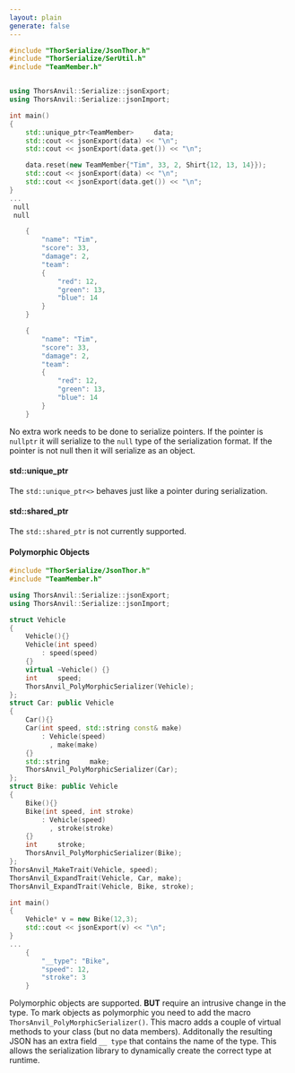 ```yaml
---
layout: plain
generate: false
---
```

````C++
#include "ThorSerialize/JsonThor.h"
#include "ThorSerialize/SerUtil.h"
#include "TeamMember.h"


using ThorsAnvil::Serialize::jsonExport;
using ThorsAnvil::Serialize::jsonImport;

int main()
{
    std::unique_ptr<TeamMember>     data;
    std::cout << jsonExport(data) << "\n";
    std::cout << jsonExport(data.get()) << "\n";

    data.reset(new TeamMember{"Tim", 33, 2, Shirt{12, 13, 14}});
    std::cout << jsonExport(data) << "\n";
    std::cout << jsonExport(data.get()) << "\n";
}
...
 null
 null

	{
		"name": "Tim",
		"score": 33,
		"damage": 2,
		"team":
		{
			"red": 12,
			"green": 13,
			"blue": 14
		}
	}

	{
		"name": "Tim",
		"score": 33,
		"damage": 2,
		"team":
		{
			"red": 12,
			"green": 13,
			"blue": 14
		}
	}
````
No extra work needs to be done to serialize pointers. If the pointer is `nullptr` it will serialize to the `null` type of the serialization format. If the pointer is not null then it will serialize as an object.

#### std::unique_ptr
The `std::unique_ptr<>` behaves just like a pointer during serialization.

#### std::shared_ptr
The `std::shared_ptr` is not currently supported.

#### Polymorphic Objects
````C++
#include "ThorSerialize/JsonThor.h"
#include "TeamMember.h"

using ThorsAnvil::Serialize::jsonExport;
using ThorsAnvil::Serialize::jsonImport;

struct Vehicle
{
    Vehicle(){}
    Vehicle(int speed)
        : speed(speed)
    {}
    virtual ~Vehicle() {}
    int     speed;
    ThorsAnvil_PolyMorphicSerializer(Vehicle);
};
struct Car: public Vehicle
{
    Car(){}
    Car(int speed, std::string const& make)
        : Vehicle(speed)
          , make(make)
    {}
    std::string     make;
    ThorsAnvil_PolyMorphicSerializer(Car);
};
struct Bike: public Vehicle
{
    Bike(){}
    Bike(int speed, int stroke)
        : Vehicle(speed)
          , stroke(stroke)
    {}
    int     stroke;
    ThorsAnvil_PolyMorphicSerializer(Bike);
};
ThorsAnvil_MakeTrait(Vehicle, speed);
ThorsAnvil_ExpandTrait(Vehicle, Car, make);
ThorsAnvil_ExpandTrait(Vehicle, Bike, stroke);

int main()
{
    Vehicle* v = new Bike(12,3);
    std::cout << jsonExport(v) << "\n";
}
...
	{
		"__type": "Bike",
		"speed": 12,
		"stroke": 3
	}

````
Polymorphic objects are supported. **BUT** require an intrusive change in the type. To mark objects as polymorphic you need to add the macro `ThorsAnvil_PolyMorphicSerializer()`. This macro adds a couple of virtual methods to your class (but no data members). Additonally the resulting JSON has an extra field `__ type` that contains the name of the type. This allows the serialization library to dynamically create the correct type at runtime.


